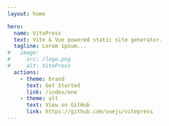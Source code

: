 ```yaml
---
layout: home

hero:
  name: VitePress
  text: Vite & Vue powered static site generator.
  tagline: Lorem ipsum...
#   image:
#     src: /logo.png
#     alt: VitePress
  actions:
    - theme: brand
      text: Get Started
      link: /index/one
    - theme: alt
      text: View on GitHub
      link: https://github.com/vuejs/vitepress
---
```

